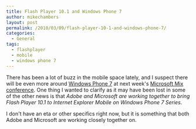```yaml
---
title: Flash Player 10.1 and Windows Phone 7
author: mikechambers
layout: post
permalink: /2010/03/09/flash-player-10-1-and-windows-phone-7/
categories:
  - General
tags:
  - flashplayer
  - mobile
  - windows phone 7
---
```


There has been a lot of buzz in the mobile space lately, and I suspect there will be even more around [Windows Phone 7][1] at next week's [Microsoft Mix conference][2]. One thing I wanted to clarify as it may have been lost in some of the other news is that *Adobe and Microsoft are working together to bring Flash Player 10.1 to Internet Explorer Mobile on Windows Phone 7 Series*.

I don't have an eta or other specifics right now, but it is something that both Adobe and Microsoft are working closely together on.

 [1]: http://www.windowsphone7series.com/
 [2]: http://live.visitmix.com/
